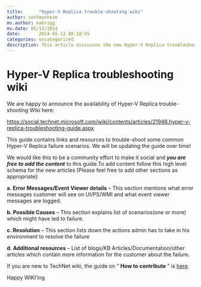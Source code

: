 ```yaml
---
title:      "Hyper-V Replica trouble-shooting wiki"
author: sethmanheim
ms.author: mabrigg
ms.date: 05/13/2014
date:       2014-05-13 00:18:55
categories: uncategorized
description: This article discusses the new Hyper-V Replica troubleshooting wiki.
---
```

# Hyper-V Replica troubleshooting wiki

We are happy to announce the availability of Hyper-V Replica trouble-shooting Wiki here:

<https://social.technet.microsoft.com/wiki/contents/articles/21948.hyper-v-replica-troubleshooting-guide.aspx>

This guide contains links and resources to trouble-shoot some common Hyper-V Replica failure scenarios. We will be updating the guide over time!

We would like this to be a community effort to make it social and **_you are free to add the content_** to this guide.To add content follow this high level schema for the new articles [Please feel free to add other sections as appropriate]:

**a. Error Messages/Event Viewer details** – This section mentions what error messages customer will see on UI/PS/WMI and what event viewer messages are logged.

**b. Possible Causes** – This section explains list of scenarios(one or more) which might have led to failure. 

**c. Resolution** – This section lists down the actions admin has to take in his environment to resolve the failure

**d. Additional resources** – List of blogs/KB Articles/Documentation/other articles which contain more information for the customer about the failure.

If you are new to TechNet wiki, the guide on “ **How to contribute** ” is [here](https://social.technet.microsoft.com/wiki/contents/articles/145.wiki-how-to-contribute-content-to-technet-wiki.aspx).

Happy WIKI’ing 
